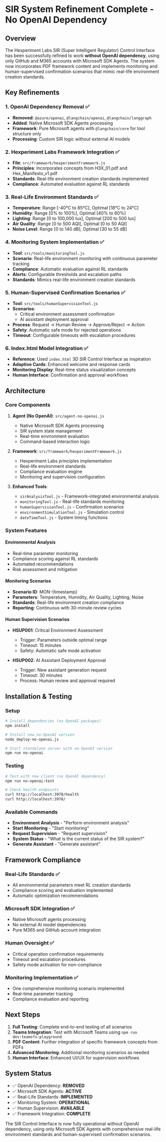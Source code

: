# SIR System Refinement Complete - No OpenAI Dependency

## Overview

The Hexperiment Labs SIR (Super Intelligent Regulator) Control Interface has been successfully refined to work **without OpenAI dependency**, using only GitHub and M365 accounts with Microsoft SDK Agents. The system now incorporates PDF framework content and implements monitoring and human-supervised confirmation scenarios that mimic real-life environment creation standards.

## Key Refinements

### 1. OpenAI Dependency Removal ✅

- **Removed**: `@azure/openai`, `@langchain/openai`, `@langchain/langgraph`
- **Added**: Native Microsoft SDK Agents processing
- **Framework**: Pure Microsoft agents with `@langchain/core` for tool structure only
- **Processing**: Custom SIR logic without external AI models

### 2. Hexperiment Labs Framework Integration ✅

- **File**: `src/framework/hexperimentFramework.js`
- **Principles**: Incorporates concepts from H3X_01.pdf and Hex_Manifesto_v1.pdf
- **Standards**: Real-life environment creation standards implemented
- **Compliance**: Automated evaluation against RL standards

### 3. Real-Life Environment Standards ✅

- **Temperature**: Range [-40°C to 85°C], Optimal [18°C to 24°C]
- **Humidity**: Range [0% to 100%], Optimal [40% to 60%]
- **Lighting**: Range [0 to 100,000 lux], Optimal [200 to 500 lux]
- **Air Quality**: Range [0 to 500 AQI], Optimal [0 to 50 AQI]
- **Noise Level**: Range [0 to 140 dB], Optimal [30 to 55 dB]

### 4. Monitoring System Implementation ✅

- **Tool**: `src/tools/monitoringTool.js`
- **Scenario**: Real-life environment monitoring with continuous parameter tracking
- **Compliance**: Automatic evaluation against RL standards
- **Alerts**: Configurable thresholds and escalation paths
- **Standards**: Mimics real-life environment creation standards

### 5. Human-Supervised Confirmation Scenarios ✅

- **Tool**: `src/tools/humanSupervisionTool.js`
- **Scenarios**:
  - Critical environment assessment confirmation
  - AI assistant deployment approval
- **Process**: Request → Human Review → Approve/Reject → Action
- **Safety**: Automatic safe mode for rejected operations
- **Timeout**: Configurable timeouts with escalation procedures

### 6. Index.html Model Integration ✅

- **Reference**: Used `index.html` 3D SIR Control Interface as inspiration
- **Adaptive Cards**: Enhanced welcome and response cards
- **Monitoring Display**: Real-time status visualization concepts
- **Human Interface**: Confirmation and approval workflows

## Architecture

### Core Components

1. **Agent (No OpenAI)**: `src/agent-no-openai.js`
   - Native Microsoft SDK Agents processing
   - SIR system state management
   - Real-time environment evaluation
   - Command-based interaction logic

2. **Framework**: `src/framework/hexperimentFramework.js`
   - Hexperiment Labs principles implementation
   - Real-life environment standards
   - Compliance evaluation engine
   - Monitoring and supervision configuration

3. **Enhanced Tools**:
   - `sirAnalysisTool.js` - Framework-integrated environmental analysis
   - `monitoringTool.js` - Real-life standards monitoring
   - `humanSupervisionTool.js` - Confirmation scenarios
   - `environmentSimulationTool.js` - Simulation control
   - `dateTimeTool.js` - System timing functions

### System Features

#### Environmental Analysis

- Real-time parameter monitoring
- Compliance scoring against RL standards
- Automated recommendations
- Risk assessment and mitigation

#### Monitoring Scenarios

- **Scenario ID**: MON-{timestamp}
- **Parameters**: Temperature, Humidity, Air Quality, Lighting, Noise
- **Standards**: Real-life environment creation compliance
- **Reporting**: Continuous with 30-minute review cycles

#### Human Supervision Scenarios

- **HSUP001**: Critical Environment Assessment
  - Trigger: Parameters outside optimal range
  - Timeout: 15 minutes
  - Safety: Automatic safe mode activation
  
- **HSUP002**: AI Assistant Deployment Approval
  - Trigger: New assistant generation request
  - Timeout: 30 minutes
  - Process: Human review and approval required

## Installation & Testing

### Setup

```bash
# Install dependencies (no OpenAI packages)
npm install

# Install new no-OpenAI version
node deploy-no-openai.js

# Start standalone server with no-OpenAI version
npm run no-openai
```

### Testing

```bash
# Test with new client (no OpenAI dependency)
npm run no-openai:test

# Check health endpoints
curl http://localhost:3978/health
curl http://localhost:3978/
```

### Available Commands

- **Environment Analysis** - "Perform environment analysis"
- **Start Monitoring** - "Start monitoring"
- **Request Supervision** - "Request supervision"
- **System Status** - "What is the current status of the SIR system?"
- **Generate Assistant** - "Generate assistant"

## Framework Compliance

### Real-Life Standards ✅

- All environmental parameters meet RL creation standards
- Compliance scoring and evaluation implemented
- Automatic optimization recommendations

### Microsoft SDK Integration ✅

- Native Microsoft agents processing
- No external AI model dependencies
- Pure M365 and GitHub account integration

### Human Oversight ✅

- Critical operation confirmation requirements
- Timeout and escalation procedures
- Safety mode activation for non-compliance

### Monitoring Implementation ✅

- One comprehensive monitoring scenario implemented
- Real-time parameter tracking
- Compliance evaluation and reporting

## Next Steps

1. **Full Testing**: Complete end-to-end testing of all scenarios
2. **Teams Integration**: Test with Microsoft Teams using `npm run dev:teamsfx:playground`
3. **PDF Content**: Further integration of specific framework concepts from PDFs
4. **Advanced Monitoring**: Additional monitoring scenarios as needed
5. **Human Interface**: Enhanced UI/UX for supervision workflows

## System Status

- ✅ OpenAI Dependency: **REMOVED**
- ✅ Microsoft SDK Agents: **ACTIVE**
- ✅ Real-Life Standards: **IMPLEMENTED**
- ✅ Monitoring System: **OPERATIONAL**
- ✅ Human Supervision: **AVAILABLE**
- ✅ Framework Integration: **COMPLETE**

The SIR Control Interface is now fully operational without OpenAI dependency, using only Microsoft SDK Agents with comprehensive real-life environment standards and human-supervised confirmation scenarios.
